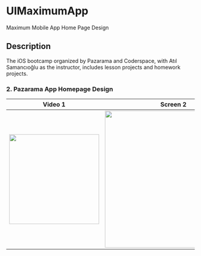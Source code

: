 # UIMaximumApp
Maximum Mobile App Home Page Design


## Description
<p>The iOS bootcamp organized by Pazarama and Coderspace, with Atıl Samancıoğlu as the instructor, includes lesson projects and homework projects.</p>


### 2. Pazarama App Homepage Design

| Video 1 | Screen 2 | Screen 3 |
| ----------- | ---------------- | ---------------- |
| <img width="240px" src="https://github.com/samettigy/UIMaximumApp/assets/116752451/e20dca9a-5773-46c0-85b3-42cab4b6483a"> | <img width="366px" src="https://github.com/samettigy/UIMaximumApp/assets/116752451/9c4e674b-25e0-46e0-95de-164a63b7e878"> | <img width="366px" src="https://github.com/samettigy/UIMaximumApp/assets/116752451/1858bce3-e1fc-47e7-8dbc-1d685abda09d"> |











